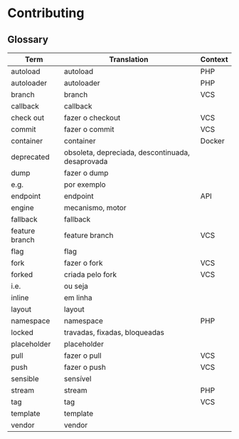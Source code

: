 # Contributing

## Glossary

| Term           | Translation                                      | Context |
| -------------- | ------------------------------------------------ | ------- |
| autoload       | autoload                                         | PHP     |
| autoloader     | autoloader                                       | PHP     |
| branch         | branch                                           | VCS     |
| callback       | callback                                         |         |
| check out      | fazer o checkout                                 | VCS     |
| commit         | fazer o commit                                   | VCS     |
| container      | container                                        | Docker  |
| deprecated     | obsoleta, depreciada, descontinuada, desaprovada |         |
| dump           | fazer o dump                                     |         |
| e.g.           | por exemplo                                      |         |
| endpoint       | endpoint                                         | API     |
| engine         | mecanismo, motor                                 |         |
| fallback       | fallback                                         |         |
| feature branch | feature branch                                   | VCS     |
| flag           | flag                                             |         |
| fork           | fazer o fork                                     | VCS     |
| forked         | criada pelo fork                                 | VCS     |
| i.e.           | ou seja                                          |         |
| inline         | em linha                                         |         |
| layout         | layout                                           |         |
| namespace      | namespace                                        | PHP     |
| locked         | travadas, fixadas, bloqueadas                    |         |
| placeholder    | placeholder                                      |         |
| pull           | fazer o pull                                     | VCS     |
| push           | fazer o push                                     | VCS     |
| sensible       | sensível                                         |         |
| stream         | stream                                           | PHP     |
| tag            | tag                                              | VCS     |
| template       | template                                         |         |
| vendor         | vendor                                           |         |
